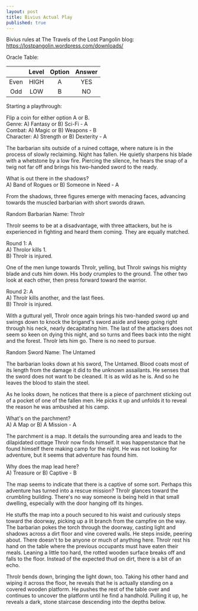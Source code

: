 ```yaml
---
layout: post
title: Bivius Actual Play
published: true
---
```


Bivius rules at The Travels of the Lost Pangolin blog: https://lostpangolin.wordpress.com/downloads/

Oracle Table:

|       |Level   |Option   |Answer  |
|:---:|:----:|:-----:|:----:|
|Even	|HIGH  |A 	   |YES   |
|Odd	|LOW	 |B	     |NO    |


Starting a playthrough:
<div class="bluebox">
Flip a coin for either option A or B.<br/>
Genre: A) Fantasy or B) Sci-Fi - A<br/>
Combat: A) Magic or B) Weapons - B<br/>
Character: A) Strength or B) Dexterity - A
</div>

The barbarian sits outside of a ruined cottage, where nature is in the process of slowly reclaiming. Night has fallen. He quietly sharpens his blade with a whetstone by a low fire. Piercing the silence, he hears the snap of a twig not far off and brings his two-handed sword to the ready.

<div class="bluebox">
What is out there in the shadows?<br/>
A) Band of Rogues or B) Someone in Need - A
</div>

From the shadows, three figures emerge with menacing faces, advancing towards the muscled barbarian with short swords drawn.

<div class="bluebox">
Random Barbarian Name: Throlr
</div>

Throlr seems to be at a disadvantage, with three attackers, but he is experienced in fighting and heard them coming. They are equally matched.


<div class="bluebox">
Round 1: A<br/>
A) Throlor kills 1.<br/>
B) Throlr is injured.
</div>

One of the men lunge towards Throlr, yelling, but Throlr swings his mighty blade and cuts him down. His body crumples to the ground. The other two look at each other, then press forward toward the warrior.

<div class="bluebox">
Round 2: A<br/>
A) Throlr kills another, and the last flees.<br/>
B) Throlr is injured.
</div>

With a guttural yell, Throlr once again brings his two-handed sword up and swings down to knock the brigand's sword aside and keep going right through his neck, nearly decapitating him. The last of the attackers does not seem so keen on dying this night, and so turns and flees back into the night and the forest. Throlr lets him go. There is no need to pursue.

<div class="bluebox">
Random Sword Name: The Untamed
</div>

The barbarian looks down at his sword, The Untamed. Blood coats most of its length from the damage it did to the unknown assailants. He senses that the sword does not want to be cleaned. It is as wild as he is. And so he leaves the blood to stain the steel.

As he looks down, he notices that there is a piece of parchment sticking out of a pocket of one of the fallen men. He picks it up and unfolds it to reveal the reason he was ambushed at his camp.

<div class="bluebox">
What's on the parchment?<br/>
A) A Map or B) A Mission - A
</div>

The parchment is a map. It details the surrounding area and leads to the dilapidated cottage Throlr now finds himself. It was happenstance that he found himself there making camp for the night. He was not looking for adventure, but it seems that adventure has found him.

<div class="bluebox">
Why does the map lead here?<br/>
A) Treasure or B) Captive - B
</div>

The map seems to indicate that there is a captive of some sort. Perhaps this adventure has turned into a rescue mission? Throlr glances toward the crumbling building. There's no way someone is being held in that small dwelling, especially with the door hanging off its hinges.

He stuffs the map into a pouch secured to his waist and curiously steps toward the doorway, picking up a lit branch from the campfire on the way. The barbarian pokes the torch through the doorway, casting light and shadows across a dirt floor and vine covered walls. He steps inside, peering about. There doesn't to be anyone or much of anything here. Throlr rest his hand on the table where the previous occupants must have eaten their meals. Leaning a little too hard, the rotted wooden surface breaks off and falls to the floor. Instead of the expected thud on dirt, there is a bit of an echo.

Throlr bends down, bringing the light down, too. Taking his other hand and wiping it across the floor, he reveals that he is actually standing on a covered wooden platform. He pushes the rest of the table over and continues to uncover the platform until he find a handhold. Pulling it up, he reveals a dark, stone staircase descending into the depths below.

